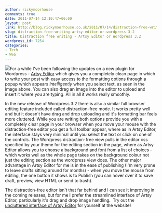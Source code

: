 ```yaml
---
author: rickymoorhouse
comments: true
date: 2011-07-14 12:10:47+00:00
layout: post
link: http://blog.rickymoorhouse.co.uk/2011/07/14/distraction-free-writing-artsy-editor-or-wordpress-3-2/
slug: distraction-free-writing-artsy-editor-or-wordpress-3-2
title: Distraction free writing - Artsy Editor or Wordpress 3.2
wordpress_id: 7254
categories:
- Tech
- Web
---
```


[![](http://rickymoorhouse.files.wordpress.com/2011/07/artsy-popup.png)](http://rickymoorhouse.files.wordpress.com/2011/07/artsy-popup.png)For a while I've been following the updates on a new plugin for Wordpress - [Artsy Editor](http://artsyeditor.com/) which gives you a completely clean page in which to write your post with easy access to the formatting options through a popup which appears _intelligently_ when you select text, as seen in the image above. You can also drag an image into the editor to upload and insert it where you are typing. All in all it works really smoothly.

In the new release of Wordpress 3.2 there is also a similar full browser editing feature included called distraction-free mode. It works pretty well and but it doesn't have drag and drop uploading and it's formatting bar feels more cluttered. While you are writing both options provide you with a completely clear page in your browser when you move your mouse with the distraction-free editor you get a full toolbar appear, where as in Artsy Editor, the interface stays very minimal until you select the text or click on one of the controls. The Wordpress distraction-free view pulls in the editor css specified by your theme for the editing section in the page, where as Artsy Editor allows you to choose a background and font from a list of choices - which works well as the whole page takes on the background colour not just the editing section as the wordpress view does. The other major advantage in Artsy Editor for me is in the ease of publishing (I'm very prone to leave drafts sitting around for months) - when you move the mouse from editing, the one button it shows is to Publish (you can hover over it to save draft, preview, view HTML or send to trash).

The distraction-free editor isn't that far behind and I can see it improving in the coming releases, but for me I prefer the streamlined interface of Artsy Editor, particularly it's drag and drop image handling.  Try out the [uncluttered interface of Artsy Editor](http://artsyeditor.com/) for yourself at the website!
